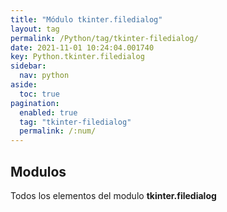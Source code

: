 ```yaml
---
title: "Módulo tkinter.filedialog"
layout: tag
permalink: /Python/tag/tkinter-filedialog/
date: 2021-11-01 10:24:04.001740
key: Python.tkinter.filedialog
sidebar: 
  nav: python
aside: 
  toc: true
pagination: 
  enabled: true
  tag: "tkinter-filedialog"
  permalink: /:num/
---
```


<h2>Modulos</h2>
Todos los elementos del modulo <strong>tkinter.filedialog</strong>
